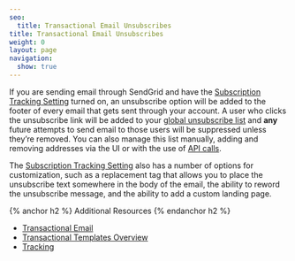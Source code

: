 ```yaml
---
seo:
  title: Transactional Email Unsubscribes
title: Transactional Email Unsubscribes
weight: 0
layout: page
navigation:
  show: true
---
```


If you are sending email through SendGrid and have the [Subscription Tracking Setting]({{root_url}}/User_Guide/Settings/tracking.html) turned on, an unsubscribe option will be added to the footer of every email that gets sent through your account. A user who clicks the unsubscribe link will be added to your [global unsubscribe list]({{site.app_url}}/suppressions/global_unsubscribes) and **any** future attempts to send email to those users will be suppressed unless they’re removed. You can also manage this list manually, adding and removing addresses via the UI or with the use of [API calls]({{root_url}}/API_Reference/Web_API/unsubscribes.html).

The [Subscription Tracking Setting]({{root_url}}/User_Guide/Settings/tracking.html) also has a number of options for customization, such as a replacement tag that allows you to place the unsubscribe text somewhere in the body of the email, the ability to reword the unsubscribe message, and the ability to add a custom landing page.

{% anchor h2 %}
Additional Resources
{% endanchor h2 %}

- [Transactional Email](https://sendgrid.com/docs/User_Guide/Transactional_Email/index.html)
- [Transactional Templates Overview](https://sendgrid.com/docs/User_Guide/Transactional_Templates/index.html)
- [Tracking](https://sendgrid.com/docs/User_Guide/Settings/tracking.html)
